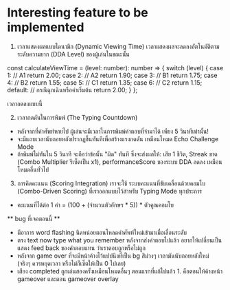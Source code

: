 # Interesting feature to be implemented

1. เวลาแสดงผลแบบไดนามิก (Dynamic Viewing Time)
เวลาแสดงผลจะลดลงอัตโนมัติตามระดับความยาก (DDA Level) ของผู้เล่นในขณะนั้น

const calculateViewTime = (level: number): number => {
  switch (level) {
    case 1: // A1
      return 2.00;
    case 2: // A2
      return 1.90;
    case 3: // B1
      return 1.75;
    case 4: // B2
      return 1.55;
    case 5: // C1
      return 1.35;
    case 6: // C2
      return 1.15;
    default: // กรณีฉุกเฉินหรือค่าเริ่มต้น
      return 2.00;
  }
};

เวลาลดลงแบบนี้

2. เวลากดดันในการพิมพ์ (The Typing Countdown)
- หลังจากที่คำศัพท์หายไป ผู้เล่นจะมีเวลาในการพิมพ์คำตอบที่จำมาได้ เพียง 5 วินาทีเท่านั้น!
- จะมีแถบเวลานับถอยหลังปรากฏขึ้นทันทีเพื่อสร้างแรงกดดัน เหมือนโหมด Echo Challenge Mode
- ถ้าพิมพ์ไม่ทันใน 5 วินาที จะถือว่าข้อนั้น "ผิด" ทันที ซึ่งจะส่งผลให้: เสีย 1 ชีวิต, Streak ขาด (Combo Multiplier รีเซ็ตเป็น x1), performanceScore ของระบบ DDA ลดลง เหมือนโหมดอื่นทั่วไป

3. การคิดคะแนน (Scoring Integration)
เราจะใช้ ระบบคะแนนที่ขับเคลื่อนด้วยคอมโบ (Combo-Driven Scoring) ที่เราออกแบบไว้สำหรับ Typing Mode ทุกประการ
- คะแนนที่ได้ต่อ 1 คำ = (100 + (จำนวนตัวอักษร * 5)) * ตัวคูณคอมโบ


** bug ที่เจอตอนนี้ **
- มีอาการ word flashing นิดหน่อยตอนโหลดคำศัพท์ใหม่เข้ามาเมื่อเลื่อนระดับ
- ตรง text now type what you remember หลังจากส่งคำตอบไปแล้ว อยากให้เปลี่ยนเป็นแสดง feed back ของคำตอบแทน ว่าเราตอบถูกหรือไม่ถูก
- หลังจาก game over ที่จะมีหน้าค้างไว้แปปนึงที่เป็น bg สีม่วงๆ เวลามันนับถอยหลังใหม่ (จริงๆ ควรหยุดเวลา หรือไม่ก็เซ็ตให้เป็น 0 ไปเลย)
- เสียง completed ถูกเล่นสองครั้งเหมือนโหมดอื่นๆ ตอนแรกที่แก้ไปแล้ว 1. คือตอนให้ค้างหน้า gameover และตอน gameover overlay
